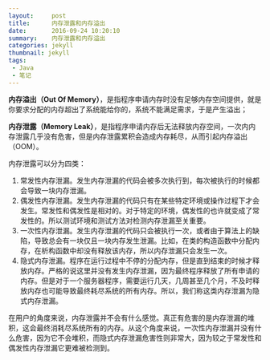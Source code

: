 ```yaml
---
layout:     post
title:      内存泄露和内存溢出
date:       2016-09-24 10:20:10
summary:    内存泄露和内存溢出
categories: jekyll
thumbnail: jekyll
tags:
 - Java
 - 笔记
---
```


**内存溢出（Out Of Memory）**，是指程序申请内存时没有足够内存空间提供，就是你要求分配的内存超出了系统能给你的，系统不能满足需求，于是产生溢出；

**内存泄露（Memory Leak）**，是指程序申请内存后无法释放内存空间，一次内内存泄露几乎没有危害，但是内存泄露累积会造成内存耗尽，从而引起内存溢出（OOM）。


内存泄露可以分为四类：

1. 常发性内存泄漏。发生内存泄漏的代码会被多次执行到，每次被执行的时候都会导致一块内存泄漏。
2. 偶发性内存泄漏。发生内存泄漏的代码只有在某些特定环境或操作过程下才会发生。常发性和偶发性是相对的。对于特定的环境，偶发性的也许就变成了常发性的。所以测试环境和测试方法对检测内存泄漏至关重要。 
3. 一次性内存泄漏。发生内存泄漏的代码只会被执行一次，或者由于算法上的缺陷，导致总会有一块仅且一块内存发生泄漏。比如，在类的构造函数中分配内存，在析构函数中却没有释放该内存，所以内存泄漏只会发生一次。 
4. 隐式内存泄漏。程序在运行过程中不停的分配内存，但是直到结束的时候才释放内存。严格的说这里并没有发生内存泄漏，因为最终程序释放了所有申请的内存。但是对于一个服务器程序，需要运行几天，几周甚至几个月，不及时释放内存也可能导致最终耗尽系统的所有内存。所以，我们称这类内存泄漏为隐式内存泄漏。 

在用户的角度来说，内存泄露并不会有什么感觉。真正有危害的是内存泄漏的堆积，这会最终消耗尽系统所有的内存。从这个角度来说，一次性内存泄漏并没有什么危害，因为它不会堆积，而隐式内存泄漏危害性则非常大，因为较之于常发性和偶发性内存泄漏它更难被检测到。
